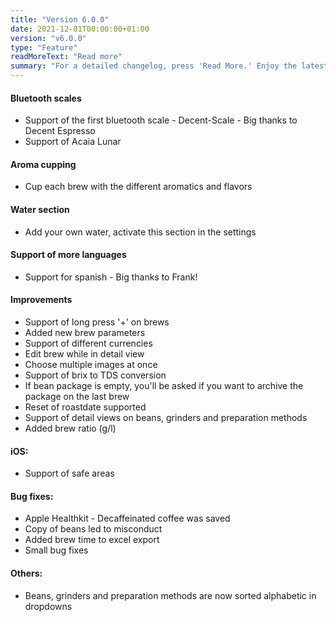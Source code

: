 ```yaml
---
title: "Version 6.0.0"
date: 2021-12-01T00:00:00+01:00
version: "v6.0.0"
type: "Feature"
readMoreText: "Read more"
summary: "For a detailed changelog, press 'Read More.' Enjoy the latest version update! :)"
---
```

#### Bluetooth scales
- Support of the first bluetooth scale - Decent-Scale - Big thanks to Decent Espresso
- Support of Acaia Lunar

#### Aroma cupping
- Cup each brew with the different aromatics and flavors

#### Water section
- Add your own water, activate this section in the settings

#### Support of more languages
- Support for spanish - Big thanks to Frank!

#### Improvements
- Support of long press '+' on brews
- Added new brew parameters
- Support of different currencies
- Edit brew while in detail view
- Choose multiple images at once
- Support of brix to TDS conversion
- If bean package is empty, you'll be asked if you want to archive the package on the last brew
- Reset of roastdate supported
- Support of detail views on beans, grinders and preparation methods
- Added brew ratio (g/l)

#### iOS:
- Support of safe areas

#### Bug fixes:
- Apple Healthkit - Decaffeinated coffee was saved
- Copy of beans led to misconduct
- Added brew time to excel export
- Small bug fixes

#### Others:
- Beans, grinders and preparation methods are now sorted alphabetic in dropdowns
